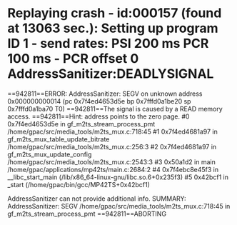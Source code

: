 

Replaying crash - id:000157 (found at 13063 sec.):
Setting up program ID 1 - send rates: PSI 200 ms PCR 100 ms - PCR offset 0
AddressSanitizer:DEADLYSIGNAL
=================================================================
==942811==ERROR: AddressSanitizer: SEGV on unknown address 0x000000000014 (pc 0x7f4ed4653d5e bp 0x7fffd0a1be20 sp 0x7fffd0a1ba70 T0)
==942811==The signal is caused by a READ memory access.
==942811==Hint: address points to the zero page.
    #0 0x7f4ed4653d5e in gf_m2ts_stream_process_pmt /home/gpac/src/media_tools/m2ts_mux.c:718:45
    #1 0x7f4ed4681a97 in gf_m2ts_mux_table_update_bitrate /home/gpac/src/media_tools/m2ts_mux.c:256:3
    #2 0x7f4ed4681a97 in gf_m2ts_mux_update_config /home/gpac/src/media_tools/m2ts_mux.c:2543:3
    #3 0x50a1d2 in main /home/gpac/applications/mp42ts/main.c:2684:2
    #4 0x7f4ebc8e45f3 in __libc_start_main (/lib/x86_64-linux-gnu/libc.so.6+0x235f3)
    #5 0x42bcf1 in _start (/home/gpac/bin/gcc/MP42TS+0x42bcf1)

AddressSanitizer can not provide additional info.
SUMMARY: AddressSanitizer: SEGV /home/gpac/src/media_tools/m2ts_mux.c:718:45 in gf_m2ts_stream_process_pmt
==942811==ABORTING